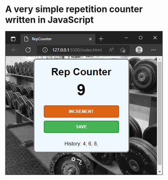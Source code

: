 # A very simple repetition counter written in JavaScript
![Alt text](demo.png?raw=true "Screenshot of the app")
